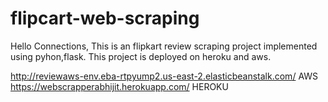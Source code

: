 # flipcart-web-scraping
Hello Connections, This is an flipkart review scraping project implemented using pyhon,flask.
This project is deployed on heroku and aws.

http://reviewaws-env.eba-rtpyump2.us-east-2.elasticbeanstalk.com/         AWS
https://webscrapperabhijit.herokuapp.com/                                 HEROKU
